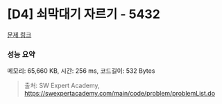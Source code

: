 # [D4] 쇠막대기 자르기 - 5432 

[문제 링크](https://swexpertacademy.com/main/code/problem/problemDetail.do?contestProbId=AWVl47b6DGMDFAXm) 

### 성능 요약

메모리: 65,660 KB, 시간: 256 ms, 코드길이: 532 Bytes



> 출처: SW Expert Academy, https://swexpertacademy.com/main/code/problem/problemList.do
